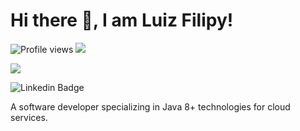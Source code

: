 # Hi there 👋, I am Luiz Filipy!

![Profile views](https://gpvc.arturio.dev/lf2a)  <img src="https://img.shields.io/github/followers/lf2a?label=Follow" style=" float:left, margin-right:10px" />

![](https://img.shields.io/badge/Microsoft_Outlook-0078D4?style=for-the-badge&logo=microsoft-outlook&logoColor=white&link=mailto:luizfilipy.aa@outlook.com)

![Linkedin Badge](https://img.shields.io/badge/-Lf2a-blue?style=flat&logo=Linkedin&logoColor=white&link=https://www.linkedin.com/in/lf2a/)


A software developer specializing in Java 8+ technologies for cloud services.

